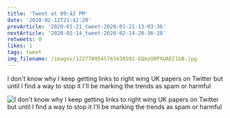 ```yaml
---
title: 'Tweet at 09:42 PM'
date: '2020-02-12T21:42:20'
prevArticle: '2020-01-21_tweet-2020-01-21-13-03-36'
nextArticle: '2020-02-14_tweet-2020-02-14-20-36-28'
retweets: 0
likes: 1
tags: tweet
img_filename: /images/1227709545763438592-EQmzU0PXUAEC1bB.jpg
---
```

I don't know why I keep getting links to right wing UK papers on Twitter but until I find a way to stop it I'll be marking the trends as spam or harmful

![I don't know why I keep getting links to right wing UK papers on Twitter but until I find a way to stop it I'll be marking the trends as spam or harmful](/images/1227709545763438592-EQmzU0PXUAEC1bB.jpg "I don't know why I keep getting links to right wing UK papers on Twitter but until I find a way to stop it I'll be marking the trends as spam or harmful")